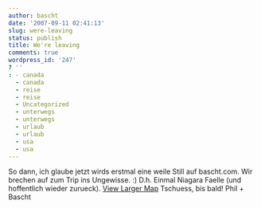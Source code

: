 ```yaml
---
author: bascht
date: '2007-09-11 02:41:13'
slug: were-leaving
status: publish
title: We're leaving
comments: true
wordpress_id: '247'
? ''
: - canada
  - canada
  - reise
  - reise
  - Uncategorized
  - unterwegs
  - unterwegs
  - urlaub
  - urlaub
  - usa
  - usa
---
```


So dann, ich glaube jetzt wirds erstmal eine weile Still auf
bascht.com. Wir brechen auf zum Trip ins Ungewisse. :) D.h. Einmal
Niagara Faelle (und hoffentlich wieder zurueck).
[View Larger Map](http://maps.google.com/maps?f=d&hl=en&geocode=&saddr=Louisville,+KY&daddr=Cleveland+to:Niagara+Falls+to:Detroit,+MI+to:Indianapolis,+IN+to:Louisville,+KY&mrcr=3,4&mra=pe&sll=41.046217,-82.617187&sspn=7.356444,14.941406&ie=UTF8&om=0&ll=41.046217,-82.617187&spn=7.356444,14.941406&source=embed)
Tschuess, bis bald! Phil + Bascht



